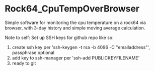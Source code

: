 # Rock64_CpuTempOverBrowser

Simple software for monitoring the cpu temperature on a rock64 via browser, with 3-day history and simple moving average calculation.

Note to self:
Set up SSH keys for github repo like so:
1. create ssh key per 'ssh-keygen -t rsa -b 4096 -C "emailaddress"', passphrase optional
2. add key to ssh-manager per 'ssh-add PUBLICKEYFILENAME'
3. ready to git

